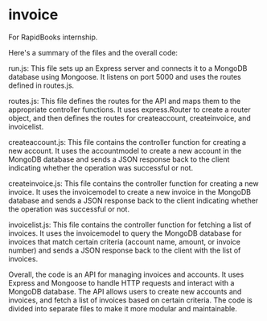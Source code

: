 # invoice
For RapidBooks internship.

Here's a summary of the files and the overall code:

run.js: This file sets up an Express server and connects it to a MongoDB database using Mongoose. It listens on port 5000 and uses the routes defined in routes.js.

routes.js: This file defines the routes for the API and maps them to the appropriate controller functions. It uses express.Router to create a router object, and then defines the routes for createaccount, createinvoice, and invoicelist.

createaccount.js: This file contains the controller function for creating a new account. It uses the accountmodel to create a new account in the MongoDB database and sends a JSON response back to the client indicating whether the operation was successful or not.

createinvoice.js: This file contains the controller function for creating a new invoice. It uses the invoicemodel to create a new invoice in the MongoDB database and sends a JSON response back to the client indicating whether the operation was successful or not.

invoicelist.js: This file contains the controller function for fetching a list of invoices. It uses the invoicemodel to query the MongoDB database for invoices that match certain criteria (account name, amount, or invoice number) and sends a JSON response back to the client with the list of invoices.

Overall, the code is an API for managing invoices and accounts. It uses Express and Mongoose to handle HTTP requests and interact with a MongoDB database. The API allows users to create new accounts and invoices, and fetch a list of invoices based on certain criteria. The code is divided into separate files to make it more modular and maintainable.
